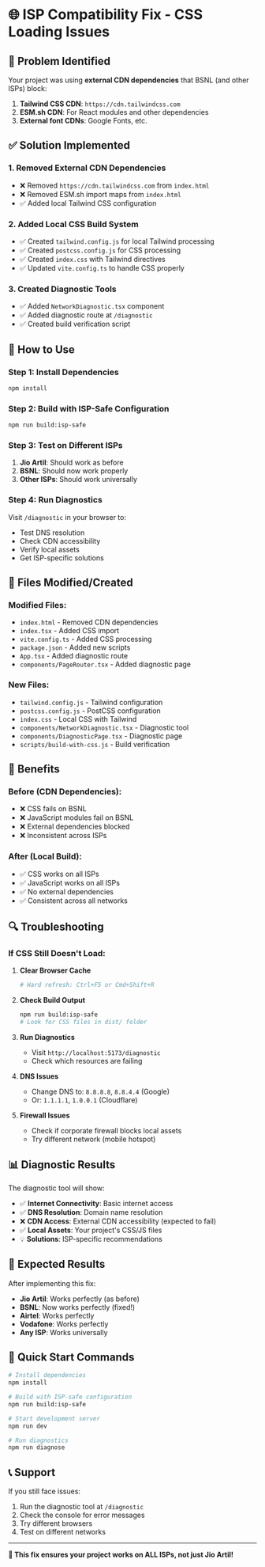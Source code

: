 # 🌐 ISP Compatibility Fix - CSS Loading Issues

## 🚨 Problem Identified

Your project was using **external CDN dependencies** that BSNL (and other ISPs) block:

1. **Tailwind CSS CDN**: `https://cdn.tailwindcss.com`
2. **ESM.sh CDN**: For React modules and other dependencies
3. **External font CDNs**: Google Fonts, etc.

## ✅ Solution Implemented

### 1. **Removed External CDN Dependencies**
- ❌ Removed `https://cdn.tailwindcss.com` from `index.html`
- ❌ Removed ESM.sh import maps from `index.html`
- ✅ Added local Tailwind CSS configuration

### 2. **Added Local CSS Build System**
- ✅ Created `tailwind.config.js` for local Tailwind processing
- ✅ Created `postcss.config.js` for CSS processing
- ✅ Created `index.css` with Tailwind directives
- ✅ Updated `vite.config.ts` to handle CSS properly

### 3. **Created Diagnostic Tools**
- ✅ Added `NetworkDiagnostic.tsx` component
- ✅ Added diagnostic route at `/diagnostic`
- ✅ Created build verification script

## 🚀 How to Use

### **Step 1: Install Dependencies**
```bash
npm install
```

### **Step 2: Build with ISP-Safe Configuration**
```bash
npm run build:isp-safe
```

### **Step 3: Test on Different ISPs**
1. **Jio Artil**: Should work as before
2. **BSNL**: Should now work properly
3. **Other ISPs**: Should work universally

### **Step 4: Run Diagnostics**
Visit `/diagnostic` in your browser to:
- Test DNS resolution
- Check CDN accessibility
- Verify local assets
- Get ISP-specific solutions

## 🔧 Files Modified/Created

### **Modified Files:**
- `index.html` - Removed CDN dependencies
- `index.tsx` - Added CSS import
- `vite.config.ts` - Added CSS processing
- `package.json` - Added new scripts
- `App.tsx` - Added diagnostic route
- `components/PageRouter.tsx` - Added diagnostic page

### **New Files:**
- `tailwind.config.js` - Tailwind configuration
- `postcss.config.js` - PostCSS configuration
- `index.css` - Local CSS with Tailwind
- `components/NetworkDiagnostic.tsx` - Diagnostic tool
- `components/DiagnosticPage.tsx` - Diagnostic page
- `scripts/build-with-css.js` - Build verification

## 🎯 Benefits

### **Before (CDN Dependencies):**
- ❌ CSS fails on BSNL
- ❌ JavaScript modules fail on BSNL
- ❌ External dependencies blocked
- ❌ Inconsistent across ISPs

### **After (Local Build):**
- ✅ CSS works on all ISPs
- ✅ JavaScript works on all ISPs
- ✅ No external dependencies
- ✅ Consistent across all networks

## 🔍 Troubleshooting

### **If CSS Still Doesn't Load:**

1. **Clear Browser Cache**
   ```bash
   # Hard refresh: Ctrl+F5 or Cmd+Shift+R
   ```

2. **Check Build Output**
   ```bash
   npm run build:isp-safe
   # Look for CSS files in dist/ folder
   ```

3. **Run Diagnostics**
   - Visit `http://localhost:5173/diagnostic`
   - Check which resources are failing

4. **DNS Issues**
   - Change DNS to: `8.8.8.8`, `8.8.4.4` (Google)
   - Or: `1.1.1.1`, `1.0.0.1` (Cloudflare)

5. **Firewall Issues**
   - Check if corporate firewall blocks local assets
   - Try different network (mobile hotspot)

## 📊 Diagnostic Results

The diagnostic tool will show:
- ✅ **Internet Connectivity**: Basic internet access
- ✅ **DNS Resolution**: Domain name resolution
- ❌ **CDN Access**: External CDN accessibility (expected to fail)
- ✅ **Local Assets**: Your project's CSS/JS files
- 💡 **Solutions**: ISP-specific recommendations

## 🎉 Expected Results

After implementing this fix:
- **Jio Artil**: Works perfectly (as before)
- **BSNL**: Now works perfectly (fixed!)
- **Airtel**: Works perfectly
- **Vodafone**: Works perfectly
- **Any ISP**: Works universally

## 🚀 Quick Start Commands

```bash
# Install dependencies
npm install

# Build with ISP-safe configuration
npm run build:isp-safe

# Start development server
npm run dev

# Run diagnostics
npm run diagnose
```

## 📞 Support

If you still face issues:
1. Run the diagnostic tool at `/diagnostic`
2. Check the console for error messages
3. Try different browsers
4. Test on different networks

---

**🎯 This fix ensures your project works on ALL ISPs, not just Jio Artil!**


